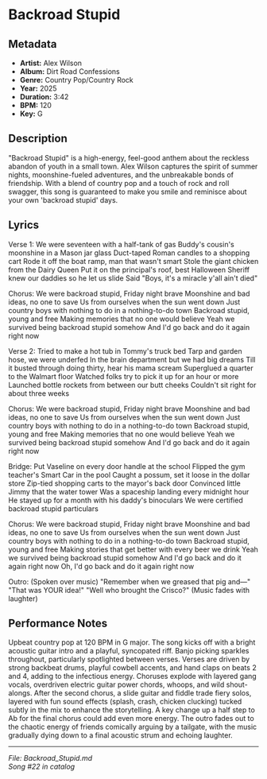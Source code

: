 # Backroad Stupid

## Metadata
- **Artist:** Alex Wilson
- **Album:** Dirt Road Confessions
- **Genre:** Country Pop/Country Rock
- **Year:** 2025
- **Duration:** 3:42
- **BPM:** 120
- **Key:** G

## Description
"Backroad Stupid" is a high-energy, feel-good anthem about the reckless abandon of youth in a small town. Alex Wilson captures the spirit of summer nights, moonshine-fueled adventures, and the unbreakable bonds of friendship. With a blend of country pop and a touch of rock and roll swagger, this song is guaranteed to make you smile and reminisce about your own 'backroad stupid' days.

## Lyrics

Verse 1:
We were seventeen with a half-tank of gas
Buddy's cousin's moonshine in a Mason jar glass
Duct-taped Roman candles to a shopping cart
Rode it off the boat ramp, man that wasn't smart
Stole the giant chicken from the Dairy Queen
Put it on the principal's roof, best Halloween
Sheriff knew our daddies so he let us slide
Said "Boys, it's a miracle y'all ain't died"

Chorus:
We were backroad stupid, Friday night brave
Moonshine and bad ideas, no one to save
Us from ourselves when the sun went down
Just country boys with nothing to do in a nothing-to-do town
Backroad stupid, young and free
Making memories that no one would believe
Yeah we survived being backroad stupid somehow
And I'd go back and do it again right now

Verse 2:
Tried to make a hot tub in Tommy's truck bed
Tarp and garden hose, we were underfed
In the brain department but we had big dreams
Till it busted through doing thirty, hear his mama scream
Superglued a quarter to the Walmart floor
Watched folks try to pick it up for an hour or more
Launched bottle rockets from between our butt cheeks
Couldn't sit right for about three weeks

Chorus:
We were backroad stupid, Friday night brave
Moonshine and bad ideas, no one to save
Us from ourselves when the sun went down
Just country boys with nothing to do in a nothing-to-do town
Backroad stupid, young and free
Making memories that no one would believe
Yeah we survived being backroad stupid somehow
And I'd go back and do it again right now

Bridge:
Put Vaseline on every door handle at the school
Flipped the gym teacher's Smart Car in the pool
Caught a possum, set it loose in the dollar store
Zip-tied shopping carts to the mayor's back door
Convinced little Jimmy that the water tower
Was a spaceship landing every midnight hour
He stayed up for a month with his daddy's binoculars
We were certified backroad stupid particulars

Chorus:
We were backroad stupid, Friday night brave
Moonshine and bad ideas, no one to save
Us from ourselves when the sun went down
Just country boys with nothing to do in a nothing-to-do town
Backroad stupid, young and free
Making stories that get better with every beer we drink
Yeah we survived being backroad stupid somehow
And I'd go back and do it again right now
Oh, I'd go back and do it again right now

Outro:
(Spoken over music)
"Remember when we greased that pig and—"
"That was YOUR idea!"
"Well who brought the Crisco?"
(Music fades with laughter)

## Performance Notes

Upbeat country pop at 120 BPM in G major. The song kicks off with a bright acoustic guitar intro and a playful, syncopated riff. Banjo picking sparkles throughout, particularly spotlighted between verses. Verses are driven by strong backbeat drums, playful cowbell accents, and hand claps on beats 2 and 4, adding to the infectious energy. Choruses explode with layered gang vocals, overdriven electric guitar power chords, whoops, and wild shout-alongs. After the second chorus, a slide guitar and fiddle trade fiery solos, layered with fun sound effects (splash, crash, chicken clucking) tucked subtly in the mix to enhance the storytelling. A key change up a half step to Ab for the final chorus could add even more energy. The outro fades out to the chaotic energy of friends comically arguing by a tailgate, with the music gradually dying down to a final acoustic strum and echoing laughter.

---
*File: Backroad_Stupid.md*  
*Song #22 in catalog*
